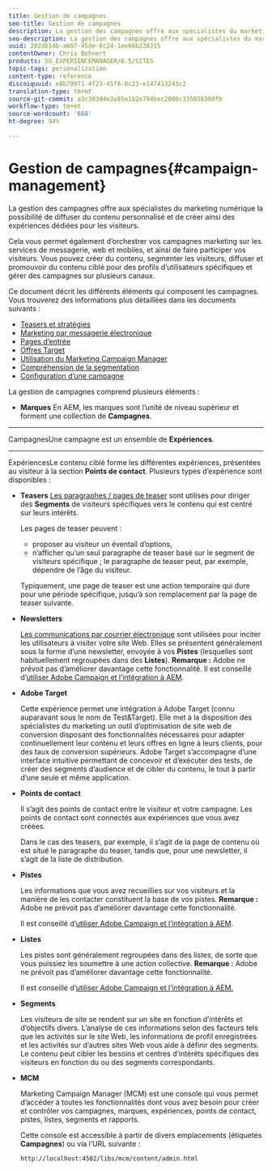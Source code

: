 ```yaml
---
title: Gestion de campagnes
seo-title: Gestion de campagnes
description: La gestion des campagnes offre aux spécialistes du marketing numérique la possibilité de diffuser du contenu personnalisé et de créer ainsi des expériences dédiées pour les visiteurs. Cela vous permet également d’orchestrer vos campagnes marketing sur les services de messagerie, web et mobiles, et ainsi de faire participer vos visiteurs.
seo-description: La gestion des campagnes offre aux spécialistes du marketing numérique la possibilité de diffuser du contenu personnalisé et de créer ainsi des expériences dédiées pour les visiteurs. Cela vous permet également d’orchestrer vos campagnes marketing sur les services de messagerie, web et mobiles, et ainsi de faire participer vos visiteurs.
uuid: 202d614b-a607-45de-8c24-1ee66b230315
contentOwner: Chris Bohnert
products: SG_EXPERIENCEMANAGER/6.5/SITES
topic-tags: personalization
content-type: reference
discoiquuid: e8b70971-4f23-45f8-8c23-e147413243c2
translation-type: tm+mt
source-git-commit: a3c303d4e3a85e1b2e794bec2006c335056309fb
workflow-type: tm+mt
source-wordcount: '668'
ht-degree: 94%

---
```



# Gestion de campagnes{#campaign-management}

La gestion des campagnes offre aux spécialistes du marketing numérique la possibilité de diffuser du contenu personnalisé et de créer ainsi des expériences dédiées pour les visiteurs.

Cela vous permet également d’orchestrer vos campagnes marketing sur les services de messagerie, web et mobiles, et ainsi de faire participer vos visiteurs. Vous pouvez créer du contenu, segmenter les visiteurs, diffuser et promouvoir du contenu ciblé pour des profils d’utilisateurs spécifiques et gérer des campagnes sur plusieurs canaux.

Ce document décrit les différents éléments qui composent les campagnes. Vous trouverez des informations plus détaillées dans les documents suivants :

* [Teasers et stratégies](/help/sites-classic-ui-authoring/classic-personalization-campaigns-teasers-strategy.md)
* [Marketing par messagerie électronique](/help/sites-classic-ui-authoring/classic-personalization-campaigns-email.md)
* [Pages d’entrée](/help/sites-classic-ui-authoring/classic-personalization-campaigns-landingpage.md)
* [Offres Target](/help/sites-classic-ui-authoring/classic-personalization-campaigns-target-offers.md)
* [Utilisation du Marketing Campaign Manager](/help/sites-classic-ui-authoring/classic-personalization-campaigns-mktg-manager.md)
* [Compréhension de la segmentation](/help/sites-classic-ui-authoring/classic-personalization-campaigns-segmentation.md)
* [Configuration d’une campagne](/help/sites-classic-ui-authoring/classic-personalization-campaigns-setting-up-your.md)

La gestion de campagnes comprend plusieurs éléments :

* **Marques**
En AEM, les marques sont l’unité de niveau supérieur et forment une collection de 
**Campagnes**.

* ****
CampagnesUne campagne est un ensemble de 
**Expériences**.

* ****
ExpériencesLe contenu ciblé forme les différentes expériences, présentées au visiteur à la section 
**Points de contact**. Plusieurs types d’expérience sont disponibles :

   * **Teasers**
      [Les paragraphes / pages de teaser](#teasers) sont utilisés pour diriger des **Segments** de visiteurs spécifiques vers le contenu qui est centré sur leurs intérêts.

      Les pages de teaser peuvent :

      * proposer au visiteur un éventail d’options,
      * n’afficher qu’un seul paragraphe de teaser basé sur le segment de visiteurs spécifique ; le paragraphe de teaser peut, par exemple, dépendre de l’âge du visiteur.

      Typiquement, une page de teaser est une action temporaire qui dure pour une période spécifique, jusqu’à son remplacement par la page de teaser suivante.

   * **Newsletters**

      [Les communications par courrier électronique](#emailmarketing) sont utilisées pour inciter les utilisateurs à visiter votre site Web. Elles se présentent généralement sous la forme d’une newsletter, envoyée à vos **Pistes** (lesquelles sont habituellement regroupées dans des **Listes**). **Remarque :** Adobe ne prévoit pas d’améliorer davantage cette fonctionnalité.  Il est conseillé d’[utiliser Adobe Campaign et l’intégration à AEM](/help/sites-administering/campaign.md). 

   * **Adobe Target**

      Cette expérience permet une intégration à Adobe Target (connu auparavant sous le nom de Test&amp;Target). Elle met à la disposition des spécialistes du marketing un outil d’optimisation de site web de conversion disposant des fonctionnalités nécessaires pour adapter continuellement leur contenu et leurs offres en ligne à leurs clients, pour des taux de conversion supérieurs. Adobe Target s’accompagne d’une interface intuitive permettant de concevoir et d’exécuter des tests, de créer des segments d’audience et de cibler du contenu, le tout à partir d’une seule et même application.


* **Points de contact**

   Il s’agit des points de contact entre le visiteur et votre campagne. Les points de contact sont connectés aux expériences que vous avez créées.

   Dans le cas des teasers, par exemple, il s’agit de la page de contenu où est situé le paragraphe du teaser, tandis que, pour une newsletter, il s’agit de la liste de distribution.

* **Pistes**

   Les informations que vous avez recueillies sur vos visiteurs et la manière de les contacter constituent la base de vos pistes. **Remarque :** Adobe ne prévoit pas d’améliorer davantage cette fonctionnalité.

    Il est conseillé d’[utiliser Adobe Campaign et l’intégration à AEM](/help/sites-administering/campaign.md). 

* **Listes**

   Les pistes sont généralement regroupées dans des listes, de sorte que vous puissiez les soumettre à une action collective. **Remarque :** Adobe ne prévoit pas d’améliorer davantage cette fonctionnalité.

   Il est conseillé d’[utiliser Adobe Campaign et l’intégration à AEM.](/help/sites-administering/campaign.md)

* **Segments**

   Les visiteurs de site se rendent sur un site en fonction d’intérêts et d’objectifs divers. L’analyse de ces informations selon des facteurs tels que les activités sur le site Web, les informations de profil enregistrées et les activités sur d’autres sites Web vous aide à définir des segments. Le contenu peut cibler les besoins et centres d’intérêts spécifiques des visiteurs en fonction du ou des segments correspondants.

* **MCM**

   Marketing Campaign Manager (MCM) est une console qui vous permet d’accéder à toutes les fonctionnalités dont vous avez besoin pour créer et contrôler vos campagnes, marques, expériences, points de contact, pistes, listes, segments et rapports.

   Cette console est accessible à partir de divers emplacements (étiquetés **Campagnes**) ou via l’URL suivante :

   `http://localhost:4502/libs/mcm/content/admin.html`

